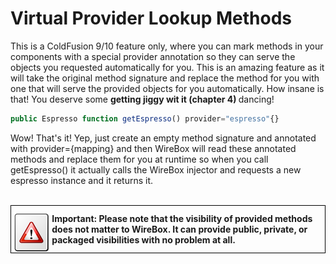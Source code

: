 # Virtual Provider Lookup Methods

This is a ColdFusion 9/10 feature only, where you can mark methods in your components with a special provider annotation so they can serve the objects you requested automatically for you. This is an amazing feature as it will take the original method signature and replace the method for you with one that will serve the provided objects for you automatically. How insane is that! You deserve some <b>getting jiggy wit it (chapter 4) </b> dancing!

```javascript
public Espresso function getEspresso() provider="espresso"{}
```

Wow! That's it! Yep, just create an empty method signature and annotated with provider={mapping} and then WireBox will read these annotated methods and replace them for you at runtime so when you call getEspresso() it actually calls the WireBox injector and requests a new espresso instance and it returns it.

<br>
<div style="border: 1px solid black">
<img src="../images/icon_important.png" width="13%" style="float:left;margin-top:10px"><p style="margin:12px"><b>
Important: Please note that the visibility of provided methods does not matter to WireBox. It can provide public, private, or packaged visibilities with no problem at all. </b></p>
<div style="clear:both"></div>
</div>
<br>
